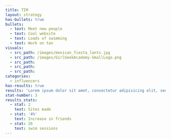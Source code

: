 ```yaml
---
title: TIM
layout: strategy
has-bullets: true
bullets:
  - text: Meet new people
  - text: Cool website
  - text: Loads of swimming
  - text: Work on tan
visuals:
  - src_path: /images/mexican_fiesta_lants.jpg
  - src_path: /images/GirlGeekAcademy-SmallLogo.png
  - src_path:
  - src_path:
  - src_path:
categories:
  - influencers
has-results: true
results: 'Lorem ipsum dolor sit amet, consectetur adipisicing elit, sed do eiusmod tempor incididunt ut labore et dolore magna aliqua. Ut enim ad minim veniam, quis nostrud exercitation ullamco laboris nisi ut aliquip ex ea commodo consequat. Duis aute irure dolor in reprehenderit in voluptate velit esse cillum dolore eu fugiat nulla pariatur. Excepteur sint occaecat cupidatat non proident, sunt in culpa qui officia deserunt mollit anim id est laborum.'
stat-number: 3
results_stats:
  - stat: 2
    text: Sites made
  - stat: '4%'
    text: Increase in friends
  - stat: 26
    text: swim sessions
---
```

